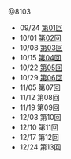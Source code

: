 @8103

- 09/24 [第01回](L201.html)
- 10/01 [第02回](L202.html)
- 10/08 [第03回](L203.html)
- 10/15 [第04回](L204.html)
- 10/22 [第05回](L205.html)
- 10/29 [第06回](L206.html)
- 11/05 第07回
- 11/12 第08回
- 11/19 第09回
- 12/03 第10回
- 12/10 第11回
- 12/17 第12回
- 12/24 第13回
